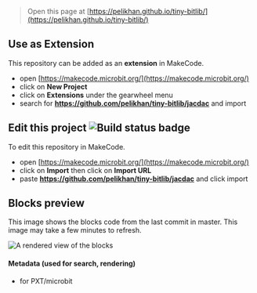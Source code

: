 
> Open this page at [https://pelikhan.github.io/tiny-bitlib/](https://pelikhan.github.io/tiny-bitlib/)

## Use as Extension

This repository can be added as an **extension** in MakeCode.

* open [https://makecode.microbit.org/](https://makecode.microbit.org/)
* click on **New Project**
* click on **Extensions** under the gearwheel menu
* search for **https://github.com/pelikhan/tiny-bitlib/jacdac** and import

## Edit this project ![Build status badge](https://github.com/pelikhan/tiny-bitlib/jacdac/workflows/MakeCode/badge.svg)

To edit this repository in MakeCode.

* open [https://makecode.microbit.org/](https://makecode.microbit.org/)
* click on **Import** then click on **Import URL**
* paste **https://github.com/pelikhan/tiny-bitlib/jacdac** and click import

## Blocks preview

This image shows the blocks code from the last commit in master.
This image may take a few minutes to refresh.

![A rendered view of the blocks](https://github.com/pelikhan/tiny-bitlib/jacdac/raw/master/.github/makecode/blocks.png)

#### Metadata (used for search, rendering)

* for PXT/microbit
<script src="https://makecode.com/gh-pages-embed.js"></script><script>makeCodeRender("{{ site.makecode.home_url }}", "{{ site.github.owner_name }}/{{ site.github.repository_name }}");</script>
